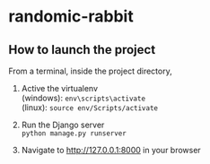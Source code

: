# randomic-rabbit

## How to launch the project

From a terminal, inside the project directory,  
1) Active the virtualenv  
  (windows): `env\scripts\activate`  
  (linux): `source env/Scripts/activate`
 
2) Run the Django server  
  `python manage.py runserver`
 
3) Navigate to <http://127.0.0.1:8000> in your browser
